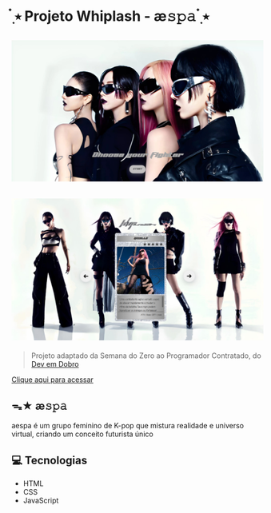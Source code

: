 #  ๋࣭ ⭑ Projeto Whiplash - æ𝚜𝚙𝚊  ๋࣭ ⭑

## ![preview](./src/imagens/final-1.png)
## ![preview](./src/imagens/final-2.png)

> Projeto adaptado da Semana do Zero ao Programador Contratado, do [Dev em Dobro](https://github.com/devemdobro)

[Clique aqui para acessar]()

## ᯓ★ æ𝚜𝚙𝚊

aespa é um grupo feminino de K-pop que mistura realidade e universo virtual, criando um conceito futurista único

## 💻 Tecnologias 

- HTML
- CSS 
- JavaScript